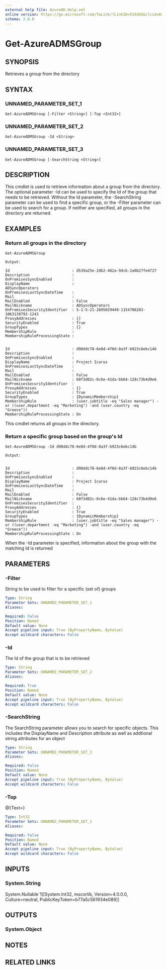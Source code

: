```yaml
---
external help file: AzureAD.Help.xml
online version: https://go.microsoft.com/fwLink/?LinkID=519265&clcid=0x409
schema: 2.0.0
---
```


# Get-AzureADMSGroup

## SYNOPSIS
Retrieves a group from the directory

## SYNTAX

### UNNAMED_PARAMETER_SET_1
```
Get-AzureADMSGroup [-Filter <String>] [-Top <Int32>]
```

### UNNAMED_PARAMETER_SET_2
```
Get-AzureADMSGroup -Id <String>
```

### UNNAMED_PARAMETER_SET_3
```
Get-AzureADMSGroup [-SearchString <String>]
```

## DESCRIPTION
This cmdlet is used to retrieve information about a group from the directory.
The optional parameter -Id can be used to specify the Id of the group that needs to be retrieved.
Without the Id parameter, the -SearchString parameter can be used to find a specific group, or the -Filter parameter can be used to search for a group.
If neither are specified, all groups in the directory are returned.

## EXAMPLES

### Return all groups in the directory
```
Get-AzureADMSGroup

Output:

Id                            : d539a25e-2db2-482a-9dcb-2a0b27fe4f27 
Description                   : 
OnPremisesSyncEnabled         : 
DisplayName                   : 
ADSyncOperators 
OnPremisesLastSyncDateTime    : 
Mail                          : 
MailEnabled                   : False
MailNickname                  : ADSyncOperators 
OnPremisesSecurityIdentifier  : S-1-5-21-2695029449-1154706203-1063139792-1243 
ProxyAddresses                : {} 
SecurityEnabled               : True 
GroupTypes                    : {} 
MembershipRule                : 
MembershipRuleProcessingState :


Id                            : d98ddc78-6e8d-4f0d-8a3f-b923c6ebc14b 
Description                   : 
OnPremisesSyncEnabled         : 
DisplayName                   : Project Icarus 
OnPremisesLastSyncDateTime    : 
Mail                          : 
MailEnabled                   : False 
MailNickname                  : 60f3d02c-0c6e-41da-bb64-128c73b4d9e6 
OnPremisesSecurityIdentifier  : 
ProxyAddresses                : {} 
SecurityEnabled               : True 
GroupTypes                    : {DynamicMembership} 
MembershipRule                : (user.jobtitle -eq "Sales manager") -or ((user.department -eq "Marketing") -and (user.country -eq "Greece")) 
MembershipRuleProcessingState : On
```

This cmdlet returns all groups in the directory.

### Return a specific group based on the group's Id
```
Get-AzureADMSGroup -Id d98ddc78-6e8d-4f0d-8a3f-b923c6ebc14b

Output:


Id                            : d98ddc78-6e8d-4f0d-8a3f-b923c6ebc14b 
Description                   : 
OnPremisesSyncEnabled         : 
DisplayName                   : Project Icarus 
OnPremisesLastSyncDateTime    : 
Mail                          : 
MailEnabled                   : False 
MailNickname                  : 60f3d02c-0c6e-41da-bb64-128c73b4d9e6 
OnPremisesSecurityIdentifier  : 
ProxyAddresses                : {} 
SecurityEnabled               : True 
GroupTypes                    : {DynamicMembership} 
MembershipRule                : (user.jobtitle -eq "Sales manager") -or ((user.department -eq "Marketing") -and (user.country -eq "Greece")) 
MembershipRuleProcessingState : On
```

When the -Id parameter is specified, information about the group with the matching Id is returned

## PARAMETERS

### -Filter
String to be used to filter for a specific (set of) groups

```yaml
Type: String
Parameter Sets: UNNAMED_PARAMETER_SET_1
Aliases: 

Required: False
Position: Named
Default value: None
Accept pipeline input: True (ByPropertyName, ByValue)
Accept wildcard characters: False
```

### -Id
The Id of the group that is to be retrieved

```yaml
Type: String
Parameter Sets: UNNAMED_PARAMETER_SET_2
Aliases: 

Required: True
Position: Named
Default value: None
Accept pipeline input: True (ByPropertyName, ByValue)
Accept wildcard characters: False
```

### -SearchString
The SearchString parameter allows you to search for specific objects.
This includes the DisplayName and Description attribute as well as addtional string attributes for an object

```yaml
Type: String
Parameter Sets: UNNAMED_PARAMETER_SET_3
Aliases: 

Required: False
Position: Named
Default value: None
Accept pipeline input: True (ByPropertyName, ByValue)
Accept wildcard characters: False
```

### -Top
@{Text=}

```yaml
Type: Int32
Parameter Sets: UNNAMED_PARAMETER_SET_1
Aliases: 

Required: False
Position: Named
Default value: None
Accept pipeline input: True (ByPropertyName, ByValue)
Accept wildcard characters: False
```

## INPUTS

### System.String
System.Nullable\`1\[\[System.Int32, mscorlib, Version=4.0.0.0, Culture=neutral, PublicKeyToken=b77a5c561934e089\]\]

## OUTPUTS

### System.Object

## NOTES

## RELATED LINKS


